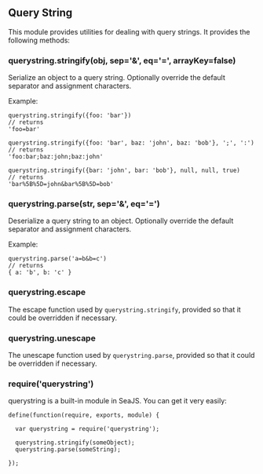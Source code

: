 ## Query String

This module provides utilities for dealing with query strings.
It provides the following methods:


### querystring.stringify(obj, sep='&', eq='=', arrayKey=false)

Serialize an object to a query string.
Optionally override the default separator and assignment characters.

Example:

    querystring.stringify({foo: 'bar'})
    // returns
    'foo=bar'

    querystring.stringify({foo: 'bar', baz: 'john', baz: 'bob'}, ';', ':')
    // returns
    'foo:bar;baz:john;baz:john'

    querystring.stringify({bar: 'john', bar: 'bob'}, null, null, true)
    // returns
    'bar%5B%5D=john&bar%5B%5D=bob'


### querystring.parse(str, sep='&', eq='=')

Deserialize a query string to an object.
Optionally override the default separator and assignment characters.

Example:

    querystring.parse('a=b&b=c')
    // returns
    { a: 'b', b: 'c' }


### querystring.escape

The escape function used by `querystring.stringify`,
provided so that it could be overridden if necessary.


### querystring.unescape

The unescape function used by `querystring.parse`,
provided so that it could be overridden if necessary.


### require('querystring')

querystring is a built-in module in SeaJS. You can get it very easily:

    define(function(require, exports, module) {

      var querystring = require('querystring');

      querystring.stringify(someObject);
      querystring.parse(someString);

    });
